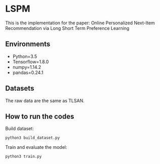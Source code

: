 # LSPM
This is the implementation for the paper: Online Personalized Next-Item Recommendation via Long Short Term Preference Learning

## Environments
- Python=3.5
- Tensorflow=1.8.0
- numpy=1.14.2
- pandas=0.24.1

## Datasets
The raw data are the same as TLSAN.

## How to run the codes
Build dataset:
```
python3 build_dataset.py
```
Train and evaluate the model:
```
python3 train.py
```
